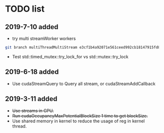 # TODO list

## 2019-7-10 added
* try multi streamWorker workers
```bash
git branch multiThreadMultiStream e3cf1b4a92071e561ceed992cb18147915fd8f20 
```
* Test std::timed_mutex::try_lock_for vs std::mutex::try_lock

## 2019-6-18 added
* Use cudaStreamQuery to Query all stream, or cudaStreamAddCallback

## 2019-3-11 added
* ~~Use streams in GPU.~~
* ~~Run cudaOccupancyMaxPotentialBlockSize 1 time to get blockSize.~~
* Use shared memory in kernel to reduce the usage of reg in kernel thread.
